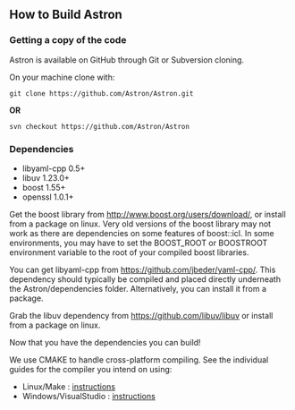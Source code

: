 How to Build Astron
------------------------

### Getting a copy of the code ###
Astron is available on GitHub through Git or Subversion cloning.

On your machine clone with:

    git clone https://github.com/Astron/Astron.git

**OR**

    svn checkout https://github.com/Astron/Astron



### Dependencies ###

 * libyaml-cpp 0.5+
 * libuv 1.23.0+
 * boost 1.55+
 * openssl 1.0.1+

Get the boost library from http://www.boost.org/users/download/, or install from a package on linux.  Very old versions of the boost library may not work as there are dependencies on some features of boost::icl.
In some environments, you may have to set the BOOST_ROOT or BOOSTROOT environment variable to the root of your compiled boost libraries.

You can get libyaml-cpp from https://github.com/jbeder/yaml-cpp/. This dependency should typically be compiled and placed directly underneath the Astron/dependencies folder. Alternatively, you can install it from a package.

Grab the libuv dependency from https://github.com/libuv/libuv or install from a package on linux.

Now that you have the dependencies you can build!

We use CMAKE to handle cross-platform compiling.
See the individual guides for the compiler you intend on using:

 - Linux/Make : [instructions](linux-gnu-make.md)
 - Windows/VisualStudio : [instructions](windows-visualstudio.md)
